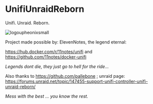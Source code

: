 # UnifiUnraidReborn
Unifi. Unraid. Reborn.


![logoupheonixsmall](https://github.com/pallebone/UnifiUnraidReborn/assets/11403137/1b01facd-1b15-4ba7-9495-e709c291d67f)

Project made possible by: 
ElevenNotes, the legend eternal:

https://hub.docker.com/r/11notes/unifi and https://github.com/11notes/docker-unifi

_Legends dont die, they just go to hell for the ride..._

Also thanks to https://github.com/pallebone ; unraid page: https://forums.unraid.net/topic/147455-support-unifi-controller-unifi-unraid-reborn/

_Mess with the best ... you know the rest._


